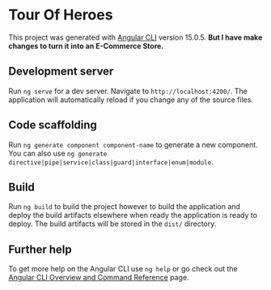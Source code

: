 # Tour Of Heroes
This project was generated with [Angular CLI](https://github.com/angular/angular-cli) version 15.0.5. **But I have make changes to turn it into an E-Commerce Store.**   


## Development server
Run `ng serve` for a dev server. Navigate to `http://localhost:4200/`. The application will automatically reload if you change any of the source files.  
 

## Code scaffolding
Run `ng generate component component-name` to generate a new component. You can also use `ng generate directive|pipe|service|class|guard|interface|enum|module`.  


## Build
Run `ng build` to build the project however to build the application and deploy the build artifacts elsewhere when ready the application is ready to deploy. The build artifacts will be stored in the `dist/` directory.    


## Further help
To get more help on the Angular CLI use `ng help` or go check out the [Angular CLI Overview and Command Reference](https://angular.io/cli) page.
